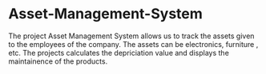 # Asset-Management-System
The project Asset Management System allows us to track the assets given to the employees of the company.
The assets can be electronics, furniture , etc.
The projects calculates the depriciation value and displays the maintainence of the products.
